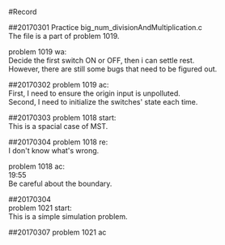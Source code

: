 #Record

##20170301 
Practice big_num_divisionAndMultiplication.c  
The file is a part of problem 1019.  
  
problem 1019 wa:    
Decide the first switch ON or OFF, then i can settle rest.  
However, there are still some bugs that need to be figured out.  
  
##20170302
problem 1019 ac:  
First, I need to ensure the origin input is unpolluted.  
Second, I need to initialize the switches' state each time.  
  
##20170303
problem 1018 start:  
This is a spacial case of MST.  
  
##20170304
problem 1018 re:  
I don't know what's wrong.  
  
problem 1018 ac:  
19:55  
Be careful about the boundary.  

##20170304  
problem 1021 start:  
This is a simple simulation problem.  

##20170307
problem 1021 ac
